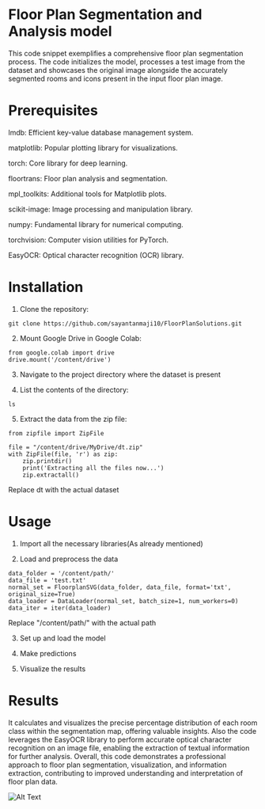
# Floor Plan Segmentation and Analysis model


This code snippet exemplifies a comprehensive floor plan segmentation process. The code initializes the model, processes a test image from the dataset and showcases the original image alongside the accurately segmented rooms and icons present in the input floor plan image. 

# Prerequisites
 
lmdb: Efficient key-value database management system.

matplotlib: Popular plotting library for visualizations.

torch: Core library for deep learning.

floortrans: Floor plan analysis and segmentation.

mpl_toolkits: Additional tools for Matplotlib plots.

scikit-image: Image processing and manipulation library.

numpy: Fundamental library for numerical computing.

torchvision: Computer vision utilities for PyTorch.

EasyOCR: Optical character recognition (OCR) library.

# Installation

1. Clone the repository:
```
git clone https://github.com/sayantanmaji10/FloorPlanSolutions.git
```

2. Mount Google Drive in Google Colab:
```
from google.colab import drive
drive.mount('/content/drive')
```

3. Navigate to the project directory where the dataset is present 

4. List the contents of the directory:
```
ls

```

5. Extract the data from the zip file:
```
from zipfile import ZipFile

file = "/content/drive/MyDrive/dt.zip"
with ZipFile(file, 'r') as zip:
    zip.printdir()
    print('Extracting all the files now...')
    zip.extractall()

``` 
Replace dt with the actual dataset 

# Usage

1. Import all the necessary libraries(As already mentioned)

2. Load and preprocess the data
```
data_folder = '/content/path/'
data_file = 'test.txt'
normal_set = FloorplanSVG(data_folder, data_file, format='txt', original_size=True)
data_loader = DataLoader(normal_set, batch_size=1, num_workers=0)
data_iter = iter(data_loader)

```
Replace "/content/path/" with the actual path 

3. Set up and load the model

4. Make predictions

5. Visualize the results 

# Results

It calculates and visualizes the precise percentage distribution of each room class within the segmentation map, offering valuable insights. Also the code leverages the EasyOCR library to perform accurate optical character recognition on an image file, enabling the extraction of textual information for further analysis. Overall, this code demonstrates a professional approach to floor plan segmentation, visualization, and information extraction, contributing to improved understanding and interpretation of floor plan data.

![Alt Text](image_url)


